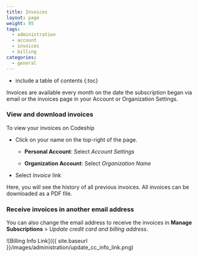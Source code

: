 ```yaml
---
title: Invoices
layout: page
weight: 95
tags:
  - administration
  - account
  - invoices
  - billing
categories:
  - general
---
```


* include a table of contents
{:toc}

Invoices are available every month on the date the subscription began via email or the invoices page in your Account or Organization Settings.

### View and download invoices
To view your invoices on Codeship

- Click on your name on the top-right of the page.

    - **Personal Account**: Select _Account Settings_

    - **Organization Account**: Select _Organization Name_

- Select _Invoice_ link

Here, you will see the history of all previous invoices. All invoices can be downloaded as a PDF file.

### Receive invoices in another email address
You can also change the email address to receive the invoices in **Manage Subscriptions** > _Update credit card and billing address_.  

![Billing Info Link]({{ site.baseurl }}/images/administration/update_cc_info_link.png)
